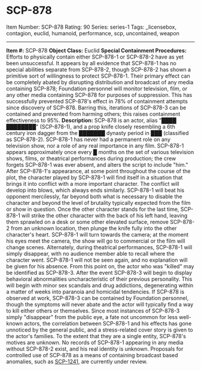 # SCP-878
Item Number: SCP-878
Rating: 90
Series: series-1
Tags: _licensebox, contagion, euclid, humanoid, performance, scp, uncontained, weapon

---

**Item #:** SCP-878
**Object Class:** Euclid
**Special Containment Procedures:** Efforts to physically contain either SCP-878-1 or SCP-878-2 have as yet been unsuccessful. It appears by all evidence that SCP-878-1 has no special abilities separate from SCP-878-2, though SCP-878-2 has shown a primitive sort of willingness to protect SCP-878-1. Their primary effect can be completely abated by disrupting distribution and broadcast of any media containing SCP-878; Foundation personnel will monitor television, film, or any other media containing SCP-878 for purposes of suppression. This has successfully prevented SCP-878's effect in 78% of containment attempts since discovery of SCP-878. Barring this, iterations of SCP-878-3 can be contained and prevented from harming others; this raises containment effectiveness to 95%.
**Description:** SCP-878 is an actor, alias "████ ████████" (SCP-878-1), and a prop knife closely resembling a 6th century iron dagger from the ███████ dynasty period in ███ (classified as SCP-878-2). SCP-878-1 has never had a permanent role on any television show, nor a role of any real importance in any film. SCP-878-1 appears approximately once every █ months on the set of various television shows, films, or theatrical performances during production; the crew forgets SCP-878-1 was ever absent, and alters the script to include "him."
After SCP-878-1's appearance, at some point throughout the course of the plot, the character played by SCP-878-1 will find itself in a situation that brings it into conflict with a more important character. The conflict will develop into blows, which always ends similarly. SCP-878-1 will beat his opponent mercilessly, far beyond both what is necessary to disable the character and beyond the level of brutality typically expected from the film or show in question. Once the other character stands for the last time, SCP-878-1 will strike the other character with the back of his left hand, leaving them sprawled on a desk or some other elevated surface, remove SCP-878-2 from an unknown location, then plunge the knife fully into the other character's heart. SCP-878-1 will turn towards the camera; at the moment his eyes meet the camera, the show will go to commercial or the film will change scenes. Alternately, during theatrical performances, SCP-878-1 will simply disappear, with no audience member able to recall where the character went. SCP-878-1 will not be seen again, and no explanation will be given for his absence.
From this point on, the actor who was "killed" may be identified as SCP-878-3. After the event SCP-878-3 will begin to display behavioral abnormalities uncharacteristic of their previous personality. This will begin with minor sex scandals and drug addictions, degenerating within a matter of weeks into paranoia and homicidal tendencies. If SCP-878 is observed at work, SCP-878-3 can be contained by Foundation personnel, though the symptoms will never abate and the actor will typically find a way to kill either others or themselves. Since most instances of SCP-878-3 simply "disappear" from the public eye, a fate not uncommon for less well-known actors, the correlation between SCP-878-1 and his effects has gone unnoticed by the general public, and a stress-related cover story is given to the actor's families.
To the extent that they are a single entity, SCP-878's motives are unknown. No records of SCP-878-1 appearing in any media without SCP-878-2 exist, and his real identity is unknown. Proposals for controlled use of SCP-878 as a means of containing broadcast based anomalies, such as [SCP-1241](/scp-1241), are currently under review.